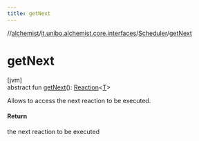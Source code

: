 ```yaml
---
title: getNext
---
```

//[alchemist](../../../index.html)/[it.unibo.alchemist.core.interfaces](../index.html)/[Scheduler](index.html)/[getNext](get-next.html)



# getNext



[jvm]\
abstract fun [getNext](get-next.html)(): [Reaction](../../it.unibo.alchemist.model.interfaces/-reaction/index.html)<[T](index.html)>



Allows to access the next reaction to be executed.



#### Return



the next reaction to be executed




